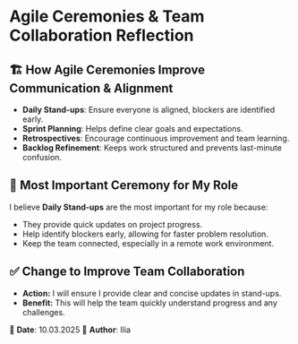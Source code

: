 # Agile Ceremonies & Team Collaboration Reflection

## 🏗️ How Agile Ceremonies Improve Communication & Alignment  
- **Daily Stand-ups**: Ensure everyone is aligned, blockers are identified early.  
- **Sprint Planning**: Helps define clear goals and expectations.  
- **Retrospectives**: Encourage continuous improvement and team learning.  
- **Backlog Refinement**: Keeps work structured and prevents last-minute confusion.  

## 🎯 Most Important Ceremony for My Role  
I believe **Daily Stand-ups** are the most important for my role because:  
- They provide quick updates on project progress.  
- Help identify blockers early, allowing for faster problem resolution.  
- Keep the team connected, especially in a remote work environment.  

## ✅ Change to Improve Team Collaboration  
- **Action:** I will ensure I provide clear and concise updates in stand-ups.  
- **Benefit:** This will help the team quickly understand progress and any challenges.  

📅 **Date**: 10.03.2025
👤 **Author**: Ilia  
